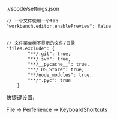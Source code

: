 .vscode/settings.json

```
// 一个文件使用一个tab
"workbench.editor.enablePreview": false     


// 文件菜单树不显示的文件/目录
"files.exclude": {
        "**/.git": true,
        "**/.svn": true,
        "**/__pycache__": true,
        "**/.DS_Store": true,
        "**/node_modules": true,
        "**/*.pyc": true
    }
```









快捷键设置:

File -> Perferience -> KeyboardShortcuts